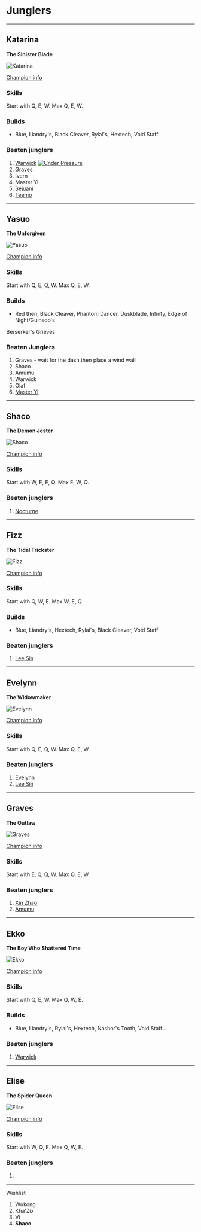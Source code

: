 # Junglers

___

## Katarina

__The Sinister Blade__

![Katarina](http://ddragon.leagueoflegends.com/cdn/6.24.1/img/champion/Katarina.png)

[Champion info](http://gameinfo.euw.leagueoflegends.com/en/game-info/champions/katarina/)

### Skills

Start with Q, E, W. Max Q, E, W.

### Builds

  * Blue, Liandry's, Black Cleaver, Rylai's, Hextech, Void Staff

### Beaten junglers

  1. [Warwick](http://matchhistory.euw.leagueoflegends.com/en/#match-details/EUW1/3153345248/210003304?tab=overview)
  [![Under Pressure](http://img.youtube.com/vi/uLFLpVuHiJ8/0.jpg)](https://www.youtube.com/watch?v=uLFLpVuHiJ8)
  2. Graves
  3. Ivern
  4. Master Yi
  5. [Sejuani](http://matchhistory.euw.leagueoflegends.com/en/#match-details/EUW1/3151909775/210003304)
  6. [Teemo](http://matchhistory.euw.leagueoflegends.com/en/#match-details/EUW1/3153704454/210003304?tab=overview)

---

## Yasuo

__The Unforgiven__

![Yasuo](http://ddragon.leagueoflegends.com/cdn/6.24.1/img/champion/Yasuo.png)

[Champion info](http://gameinfo.euw.leagueoflegends.com/en/game-info/champions/yasuo/)

### Skills

Start with Q, E, Q, W. Max Q, E, W.

### Builds

  * Red then, Black Cleaver, Phantom Dancer, Duskblade, Infinty, Edge of Night/Guinsoo's

  Berserker's Grieves

### Beaten Junglers

  1. Graves - wait for the dash then place a wind wall
  2. Shaco
  3. Amumu
  4. Warwick
  5. Olaf
  6. [Master Yi](http://matchhistory.euw.leagueoflegends.com/en/#match-details/EUW1/3149031098/210003304?tab=overview)

---

## Shaco

__The Demon Jester__

![Shaco](http://ddragon.leagueoflegends.com/cdn/6.24.1/img/champion/Shaco.png)

[Champion info](http://gameinfo.euw.leagueoflegends.com/en/game-info/champions/shaco/)

### Skills

Start with W, E, E, Q. Max E, W, Q.

### Beaten junglers

  1. [Nocturne](http://matchhistory.euw.leagueoflegends.com/en/#match-details/EUW1/3148760756/210003304?tab=overview)

---

## Fizz

__The Tidal Trickster__

![Fizz](http://ddragon.leagueoflegends.com/cdn/6.24.1/img/champion/Fizz.png)

[Champion info](http://gameinfo.euw.leagueoflegends.com/en/game-info/champions/fizz/)

### Skills

Start with Q, W, E. Max W, E, Q.

### Builds

  * Blue, Liandry's, Hextech, Rylai's, Black Cleaver, Void Staff

### Beaten junglers

  1. [Lee Sin](http://matchhistory.euw.leagueoflegends.com/en/#match-details/EUW1/3157658704/230154849?tab=overview)

  ---

## Evelynn

__The Widowmaker__

![Evelynn](http://ddragon.leagueoflegends.com/cdn/6.24.1/img/champion/Evelynn.png)

[Champion info](http://gameinfo.euw.leagueoflegends.com/en/game-info/champions/evelynn/)

### Skills

Start with Q, E, Q, W. Max Q, E, W.

### Beaten junglers

  1. [Evelynn](http://matchhistory.euw.leagueoflegends.com/en/#match-details/EUW1/3157657731/230154849?tab=overview)
  2. [Lee Sin](http://matchhistory.euw.leagueoflegends.com/en/#match-details/EUW1/3159357065/230154849?tab=overview)

  ---

## Graves

__The Outlaw__

![Graves](http://ddragon.leagueoflegends.com/cdn/6.24.1/img/champion/Graves.png)

[Champion info](http://gameinfo.euw.leagueoflegends.com/en/game-info/champions/graves/)

### Skills

Start with E, Q, Q, W. Max Q, E, W.

### Beaten junglers

  1. [Xin Zhao](http://matchhistory.euw.leagueoflegends.com/en/#match-details/EUW1/3158698291/230154849?tab=overview)
  2. [Amumu](http://matchhistory.euw.leagueoflegends.com/en/#match-details/EUW1/3158755728/230154849?tab=overview)

  ---

## Ekko

__The Boy Who Shattered Time__

![Ekko](http://ddragon.leagueoflegends.com/cdn/6.24.1/img/champion/Ekko.png)

[Champion info](http://gameinfo.euw.leagueoflegends.com/en/game-info/champions/ekko/)

### Skills

Start with Q, E, W. Max Q, W, E.

### Builds

  * Blue, Liandry's, Rylai's, Hextech, Nashor's Tooth, Void Staff...

### Beaten junglers

  1. [Warwick](http://matchhistory.euw.leagueoflegends.com/en/#match-details/EUW1/3160170631/230154849?tab=overview)

  ---

## Elise

__The Spider Queen__

![Elise](http://ddragon.leagueoflegends.com/cdn/6.24.1/img/champion/Elise.png)

[Champion info](http://gameinfo.euw.leagueoflegends.com/en/game-info/champions/elise/)

### Skills

Start with W, Q, E. Max Q, W, E.

### Beaten junglers

  1. []()

  ---

Wishlist

1. Wukong
2. Kha'Zix
3. Vi
4. **Shaco**
